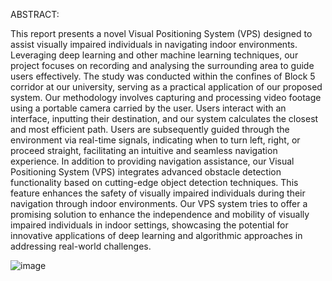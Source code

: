 ABSTRACT:

This report presents a novel Visual Positioning System (VPS) designed to assist visually impaired individuals in navigating indoor environments. 
Leveraging deep learning and other machine learning techniques, our project focuses on recording and analysing the surrounding area to guide users effectively. 
The study was conducted within the confines of Block 5 corridor at our university, serving as a practical application of our proposed system.
Our methodology involves capturing and processing video footage using a portable camera carried by the user. 
Users interact with an interface, inputting their destination, and our system calculates the closest and most efficient path.
Users are subsequently guided through the environment via real-time signals, indicating when to turn left, right, or proceed straight, facilitating an intuitive and seamless navigation experience.
In addition to providing navigation assistance, our Visual Positioning System (VPS) integrates advanced obstacle detection functionality based on cutting-edge object detection techniques.
This feature enhances the safety of visually impaired individuals during their navigation through indoor environments.
Our VPS system tries to offer a promising solution to enhance the independence and mobility of visually impaired individuals in indoor settings, showcasing the potential for innovative applications of deep learning and algorithmic approaches in addressing real-world challenges.

![image](https://github.com/i-am-pluto/indoor-positioning-system-for-visually-impaired/assets/76158724/034112e7-7d24-4e6a-b1df-59ae2baa35f9)

